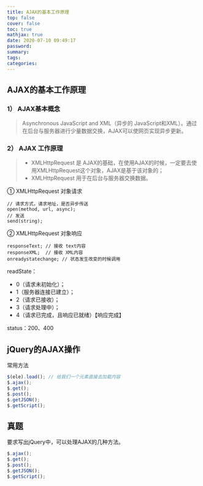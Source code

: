 ```yaml
---
title: AJAX的基本工作原理
top: false
cover: false
toc: true
mathjax: true
date: 2020-07-10 09:49:17
password:
summary:
tags:
categories:
---
```

## AJAX的基本工作原理
### 1） AJAX基本概念
> Asynchronous JavaScript and XML（异步的 JavaScript和XML）。通过在后台与服务器进行少量数据交换，AJAX可以使网页实现异步更新。

### 2） AJAX 工作原理
> - XMLHttpRequest 是 AJAX的基础，在使用AJAX的时候，一定要去使用XMLHttpRequest这个对象，AJAX是基于该对象的；
> - XMLHttpRequest 用于在后台与服务器交换数据。

① XMLHttpRequest 对象请求
```JavaSript
// 请求方式，请求地址，是否异步传送
open(method, url, async);
// 发送
send(string);
```

② XMLHttpRequest 对象响应
```JavaSript
responseText; // 接收 text内容
responseXML;  // 接收 XML内容
onreadystatechange; // 状态发生改变的时候调用
```

readState：
- 0（请求未初始化）；
- 1（服务器连接已建立）；
- 2（请求已接收）；
- 3（请求处理中）；
- 4（请求已完成，且响应已就绪）【响应完成】

status：200、400

## jQuery的AJAX操作
常用方法
```JavaScript
$(ele).load(); // 给我们一个元素直接去加载内容 	
$.ajax();
$.get();
$.post();
$.getJSON();
$.getScript();
```

## 真题
要求写出jQuery中，可以处理AJAX的几种方法。
```JavaScript
$.ajax();
$.get();
$.post();
$.getJSON();
$.getScript();
```